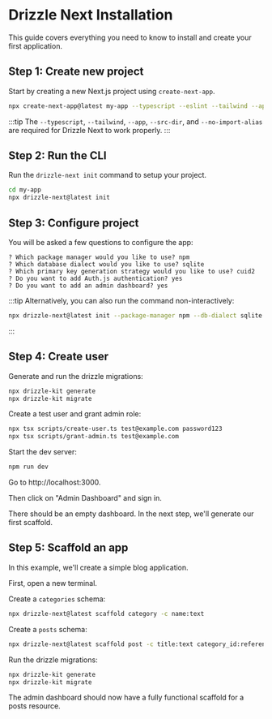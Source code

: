 # Drizzle Next Installation

This guide covers everything you need to know to install and create your first application.

## Step 1: Create new project

Start by creating a new Next.js project using `create-next-app`.

```bash
npx create-next-app@latest my-app --typescript --eslint --tailwind --app --src-dir --no-import-alias --turbopack
```

:::tip
The `--typescript`, `--tailwind`, `--app`, `--src-dir`, and `--no-import-alias` are required for Drizzle Next to work properly.
:::

## Step 2: Run the CLI

Run the `drizzle-next init` command to setup your project.

```bash
cd my-app
npx drizzle-next@latest init
```

## Step 3: Configure project

You will be asked a few questions to configure the app:

```text
? Which package manager would you like to use? npm
? Which database dialect would you like to use? sqlite
? Which primary key generation strategy would you like to use? cuid2
? Do you want to add Auth.js authentication? yes
? Do you want to add an admin dashboard? yes
```

:::tip
Alternatively, you can also run the command non-interactively:

```bash
npx drizzle-next@latest init --package-manager npm --db-dialect sqlite --pk-strategy cuid2 --auth --admin
```

:::

## Step 4: Create user

Generate and run the drizzle migrations:

```bash
npx drizzle-kit generate
npx drizzle-kit migrate
```

Create a test user and grant admin role:

```bash
npx tsx scripts/create-user.ts test@example.com password123
npx tsx scripts/grant-admin.ts test@example.com
```

Start the dev server:

```bash
npm run dev
```

Go to http://localhost:3000.

Then click on "Admin Dashboard" and sign in.

There should be an empty dashboard. In the next step, we'll generate our first scaffold.

## Step 5: Scaffold an app

In this example, we'll create a simple blog application.

First, open a new terminal.

Create a `categories` schema:

```bash
npx drizzle-next@latest scaffold category -c name:text
```

Create a `posts` schema:

```bash
npx drizzle-next@latest scaffold post -c title:text category_id:references content:text is_draft:boolean published_at:timestamp
```

Run the drizzle migrations:

```bash
npx drizzle-kit generate
npx drizzle-kit migrate
```

The admin dashboard should now have a fully functional scaffold for a posts resource.
